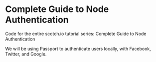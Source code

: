 # Complete Guide to Node Authentication

Code for the entire scotch.io tutorial series: Complete Guide to Node Authentication

We will be using Passport to authenticate users locally, with Facebook, Twitter, and Google.




